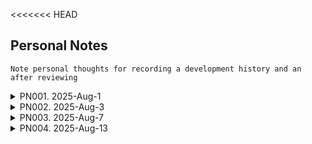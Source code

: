 <<<<<<< HEAD
## Personal Notes
```Note personal thoughts for recording a development history and an after reviewing  ```

<details>
<summary>PN001. 2025-Aug-1</summary>

- Not enough resources 
    - time, skills, money...
- Use MVP based development.
- What is the MVP in my application?
    - can talk with LLM service.
- Make a **priority** of my application.
    - `1st:` Create prompt + connecting to LLM
    - `2nd:` Add tts, stt functions.  
    - `3rd:` Add another functions(user management, vocabulary note, grammar correction...). 
</details>

<details>
<summary>PN002. 2025-Aug-3</summary>

- Main function design 
- Conversation function flow which I expected
    - Client make a new conversation 
        - select conversation types(for practicing job interview, daily conversation, business conversation...)  
        - write client info(additional inforamtion for making an accurate prompting)
    - Start to talk
        - send message to API server & receive response
- At least I need two structs for binding http request.
    - One for binding user information & communcation type
    - Another for message
- The first struct should use enum type
    - return error when conversation type is diffrent from types I thought.  
</details>

<details>
<summary>PN003. 2025-Aug-7</summary>

- Created a prompt-generating function
    - The function takes the conversation type, LLM's role, user's message, using language as parameters.
- How can I preserve prompt history to maintain conversational context?
    - #1. Store the entire conversation history in memory and include it in each prompt to the LLM.
        - [ x ] Consumes too many tokens and becomes expensive.
    - #2. **Use Redis as RAG**
        - [ o ] Summarize the conversation and store the summary in Redis.
        - When generating a prompt, include the summary in the message instead of the full history.
- Should I keep the `req` field as part of the struct?
    - Not necessary for now.
        - Currently, the function only builds prompts using the client's message.
        - If additional features like logging or message transformation are added later,
then including a req field would be useful.
</details>

<details>
<summary>PN004. 2025-Aug-13</summary>

- Stream or not?
    - How to response Http Request in streaming mode? 
        - Is 1 request -> multi response possible?
        - websocket or SSE? 
    - Stream mode may not be necessary at this project
        - Purpose of application: Conversation practice by usign LLM
=======
## Personal Notes
```Note personal thoughts for recording a development history and an after reviewing  ```

<details>
<summary>PN001. 2025-Aug-1</summary>

- Not enough resources 
    - time, skills, money...
- Use MVP based development.
- What is the MVP in my application?
    - can talk with LLM service.
- Make a **priority** of my application.
    - `1st:` Create prompt + connecting to LLM
    - `2nd:` Add tts, stt functions.  
    - `3rd:` Add another functions(user management, vocabulary note, grammar correction...). 
</details>

<details>
<summary>PN002. 2025-Aug-3</summary>

- Main function design 
- Conversation function flow which I expected
    - Client make a new conversation 
        - select conversation types(for practicing job interview, daily conversation, business conversation...)  
        - write client info(additional inforamtion for making an accurate prompting)
    - Start to talk
        - send message to API server & receive response
- At least I need two structs for binding http request.
    - One for binding user information & communcation type
    - Another for message
- The first struct should use enum type
    - return error when conversation type is diffrent from types I thought.  
</details>

<details>
<summary>PN003. 2025-Aug-7</summary>

- Created a prompt-generating function
    - The function takes the conversation type, LLM's role, user's message, using language as parameters.
- How can I preserve prompt history to maintain conversational context?
    - #1. Store the entire conversation history in memory and include it in each prompt to the LLM.
        - [ x ] Consumes too many tokens and becomes expensive.
    - #2. **Use Redis as RAG**
        - [ o ] Summarize the conversation and store the summary in Redis.
        - When generating a prompt, include the summary in the message instead of the full history.
- Should I keep the `req` field as part of the struct?
    - Not necessary for now.
        - Currently, the function only builds prompts using the client's message.
        - If additional features like logging or message transformation are added later,
then including a req field would be useful.
</details>

<details>
<summary>PN004. 2025-Aug-13</summary>

- Stream or not?
    - How to response Http Request in streaming mode? 
        - Is 1 request -> multi response possible?
        - websocket or SSE? 
    - Stream mode may not be necessary at this project
        - Purpose of application: Conversation practice by usign LLM
>>>>>>> 6dd8c99975de2f870161f490b1e4d559d57c2652
</details>
